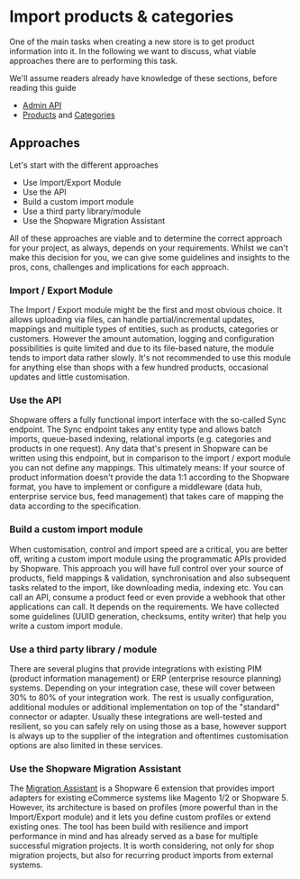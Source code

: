 # Import products & categories

One of the main tasks when creating a new store is to get product information into it. In the following we want to discuss, what viable approaches there are to performing this task.

We'll assume readers already have knowledge of these sections, before reading this guide

* [Admin API](../../../concepts/api/admin-api/)
* [Products](../../../concepts/commerce/catalog/catalog-1.md) and [Categories](../../../concepts/commerce/catalog/categories.md)

## Approaches

Let's start with the different approaches

* Use Import/Export Module
* Use the API
* Build a custom import module
* Use a third party library/module
* Use the Shopware Migration Assistant

All of these approaches are viable and to determine the correct approach for your project, as always, depends on your requirements. Whilst we can't make this decision for you, we can give some guidelines and insights to the pros, cons, challenges and implications for each approach.

### Import / Export Module

The Import / Export module might be the first and most obvious choice. It allows uploading via files, can handle partial/incremental updates, mappings and multiple types of entities, such as products, categories or customers. However the amount automation, logging and configuration possibilities is quite limited and due to its file-based nature, the module tends to import data rather slowly. It's not recommended to use this module for anything else than shops with a few hundred products, occasional updates and little customisation.

### Use the API

Shopware offers a fully functional import interface with the so-called Sync endpoint. The Sync endpoint takes any entity type and allows batch imports, queue-based indexing, relational imports \(e.g. categories and products in one request\). Any data that's present in Shopware can be written using this endpoint, but in comparison to the import / export module you can not define any mappings. This ultimately means: If your source of product information doesn't provide the data 1:1 according to the Shopware format, you have to implement or configure a middleware \(data hub, enterprise service bus, feed management\) that takes care of mapping the data according to the specification.

### Build a custom import module

When customisation, control and import speed are a critical, you are better off, writing a custom import module using the programmatic APIs provided by Shopware. This approach you will have full control over your source of products, field mappings & validation, synchronisation and also subsequent tasks related to the import, like downloading media, indexing etc. You can call an API, consume a product feed or even provide a webhook that other applications can call. It depends on the requirements. We have collected some guidelines \(UUID generation, checksums, entity writer\) that help you write a custom import module.

### Use a third party library / module

There are several plugins that provide integrations with existing PIM \(product information management\) or ERP \(enterprise resource planning\) systems. Depending on your integration case, these will cover between 30% to 80% of your integration work. The rest is usually configuration, additional modules or additional implementation on top of the "standard" connector or adapter. Usually these integrations are well-tested and resilient, so you can safely rely on using those as a base, however support is always up to the supplier of the integration and oftentimes customisation options are also limited in these services.

### Use the Shopware Migration Assistant

The [Migration Assistant](../../../products/plugins/migration-assistant/) is a Shopware 6 extension that provides import adapters for existing eCommerce systems like Magento 1/2 or Shopware 5. However, its architecture is based on profiles \(more powerful than in the Import/Export module\) and it lets you define custom profiles or extend existing ones. The tool has been build with resilience and import performance in mind and has already served as a base for multiple successful migration projects. It is worth considering, not only for shop migration projects, but also for recurring product imports from external systems.

